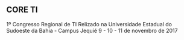 ## CORE TI

1º Congresso Regional de TI
Relizado na Universidade Estadual do Sudoeste da Bahia - Campus Jequié
9 - 10 - 11 de novembro de 2017